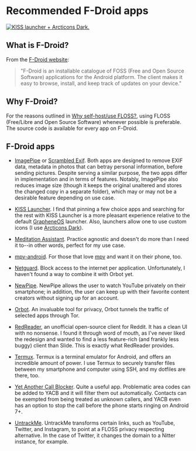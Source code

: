 # Recommended F-Droid apps

[![KISS launcher + Arcticons
Dark.](/images/mobile-rice-thumb.png "KISS launcher + Arcticons
Dark.")](/images/mobile-rice.png)

## What is F-Droid?

From the [F-Droid website](https://www.f-droid.org/):

>"F-Droid is an installable catalogue of FOSS (Free and Open Source
>Software) applications for the Android platform. The client makes it
>easy to browse, install, and keep track of updates on your device."

## Why F-Droid?

For the reasons outlined in [Why self-host/use
FLOSS?](/why-self-host.html), using FLOSS (Free/Libre and Open Source
Software) whenever possible is preferable. The source code is available
for every app on F-Droid.

## F-Droid apps

- [ImagePipe](https://f-droid.org/en/packages/de.kaffeemitkoffein.imagepipe/)
  or
  [Scrambled
  Exif](https://f-droid.org/en/packages/com.jarsilio.android.scrambledeggsif/).
  Both apps are designed to remove EXIF data, metadata in photos that
  can betray personal information, before sending pictures. Despite
  serving a similar purpose, the two apps differ in implementation and
  in terms of features. Notably, ImagePipe also reduces image size
  (though it keeps the original unaltered and stores the changed copy in
  a separate folder), which may or may not be a desirable feature
  depending on use case.

- [KISS Launcher](https://f-droid.org/en/packages/fr.neamar.kiss/). I
  find that pinning a few choice apps and searching for the rest with
  KISS Launcher is a more pleasant experience relative to the default
  [GrapheneOS](https://grapheneos.org/) launcher. Also, launchers allow
  one to use custom icons (I use [Arcticons
  Dark](https://f-droid.org/en/packages/com.donnnno.arcticons/)).

- [Meditation
  Assistant](https://f-droid.org/en/packages/sh.ftp.rocketninelabs.meditationassistant.opensource/).
  Practice agnostic and doesn't do more than I need it to--in other
  words, perfect for my use case.

- [mpv-android](https://f-droid.org/en/packages/is.xyz.mpv/). For those
  that love [mpv](https://mpv.io/) and want it on their phone, too.

- [Netguard](https://netguard.me/). Block access to the internet per
  application. Unfortunately, I haven't found a way to combine it with
  Orbot yet.

- [NewPipe](https://newpipe.net/). NewPipe allows the user to watch
  YouTube privately on their smartphone; in addition, the user can keep
  up with their favorite content creators without signing up for an
  account.

- [Orbot](https://guardianproject.info/apps/org.torproject.android/). An
  invaluable tool for privacy, Orbot tunnels the traffic of selected
  apps through Tor.

- [RedReader](https://f-droid.org/packages/org.quantumbadger.redreader/),
  an unofficial open-source client for Reddit. It has a clean UI with no
  nonsense. I found it through word of mouth, as I've never liked the
  redesign and wanted to find a less feature-rich (and frankly less
  buggy) client than Slide. This is exactly what RedReader provides.

- [Termux](https://termux.com/). Termux is a terminal emulator for
  Android, and offers an incredible amount of power. I use Termux to
  securely transfer files between my smartphone and computer using SSH,
  and my dotfiles are there, too.

- [Yet Another Call
  Blocker](https://f-droid.org/en/packages/dummydomain.yetanothercallblocker/).
  Quite a useful app. Problematic area codes can be added to YACB and it
  will filter them out automatically. Contacts can be exempted from
  being treated as unknown callers, and YACB even has an option to stop
  the call before the phone starts ringing on Android 7+.

- [UntrackMe](https://f-droid.org/en/packages/app.fedilab.nitterizeme/).
  UntrackMe transforms certain links, such as YouTube, Twitter, and
  Instagram, to point at a FLOSS privacy respecting alternative. In the
  case of Twitter, it changes the domain to a Nitter instance, for example.
